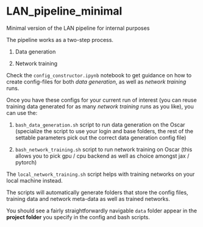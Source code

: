 # LAN_pipeline_minimal
Minimal version of the LAN pipeline for internal purposes

The pipeline works as a two-step process.

1. Data generation

2. Network training

Check the `config_constructor.ipynb` notebook to get guidance on how to create config-files for both *data generation*, as well as *network training* runs.

Once you have these configs for your current run of interest (you can reuse training data generated for as many *network training* runs as you like),
you can use the:

1. `bash_data_generation.sh` script to run data generation on the Oscar (specialize the script to use your login and base folders, the rest of the settable parameters pick out the correct data generation config file)

2. `bash_network_training.sh` script to run network training on Oscar (this allows you to pick gpu / cpu backend as well as choice amongst jax / pytorch)

The `local_network_training.sh` script helps with training networks on your local machine instead.

The scripts will automatically generate folders that store the config files, training data and network meta-data as well as trained networks. 

You should see a fairly straightforwardly navigable `data` folder appear in the **project folder** you specify in the config and bash scripts.